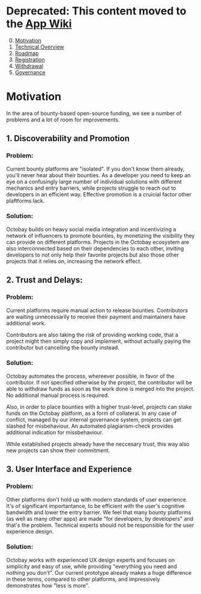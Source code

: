# Deprecated: This content moved to the [App Wiki](https://github.com/Octobay/app/wiki)

0. [Motivation](#Motivation)
1. [Technical Overview](OVERVIEW.md)
2. [Roadmap](ROADMAP.md)
3. [Registration](REGISTRATION.md)
4. [Withdrawal](WITHDRAWAL.md)
5. [Governance](GOVERNANCE.md)

# Motivation

In the area of bounty-based open-source funding, we see a number of problems and a lot of room for improvements.

## 1. Discoverability and Promotion

### Problem:

Current bounty platforms are "isolated". If you don't know them already, you'll never hear about their bounties. As a developer you need to keep an eye on a confusingly large number of individual solutions with different mechanics and entry barriers, while projects struggle to reach out to developers in an efficient way. Effective promotion is a cruicial factor other plaftforms lack.

### Solution:

Octobay builds on heavy social media integration and incentivizing a network of influencers to promote bounties, by monetizing the visibility they can provide on different platforms.
Projects in the Octobay ecosystem are also interconnected based on their dependencies to each other, inviting developers to not only help their favorite projects but also those other projects that it relies on, increasing the network effect.

## 2. Trust and Delays:

### Problem:

Current platforms require manual action to release bounties. Contributors are waiting unnecessarily to receive their payment and maintainers have additional work.

Contributors are also taking the risk of providing working code, that a project might then simply copy and implement, without actually paying the contributor but cancelling the bounty instead.

### Solution:

Octobay automates the process, whereever possible, in favor of the contributor. If not specified otherwise by the project, the contributor will be able to withdraw funds as soon as the work done is merged into the project. No additional manual process is required.

Also, in order to place bounties with a higher trust-level, projects can stake funds on the Octobay platform, as a form of collateral. In any case of conflict, managed by our internal governance system, projects can get slashed for misbehaviour. An automated plagiarism-check provides additional indication for missbehaviour.

While established projects already have the neccesary trust, this way also new projects can show their commitment.

## 3. User Interface and Experience

### Problem:

Other platforms don't hold up with modern standards of user experience. It's of significant importantance, to be efficient with the user's cognitive bandwidth and lower the entry barrier. We feel that many bounty platforms (as well as many other apps) are made "for developers, by developers" and that's the problem. Technical experts should not be responsible for the user experience design.

### Solution:

Octobay works with experienced UX design experts and focuses on simplicity and easy of use, while providing "everything you need and nothing you don't". Our current prototype already makes a huge difference in these terms, compared to other platforms, and impressively demonstrates how "less is more".
